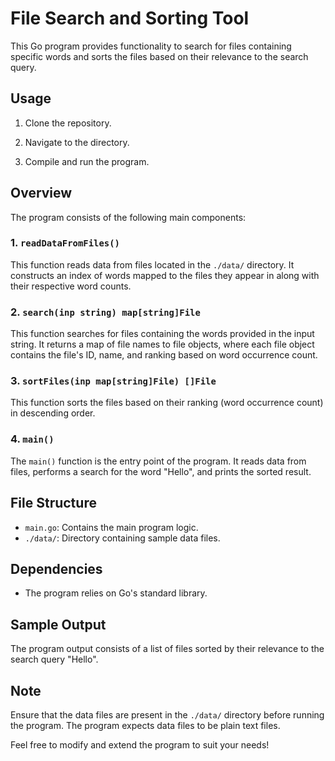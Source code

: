 # File Search and Sorting Tool

This Go program provides functionality to search for files containing specific words and sorts the files based on their relevance to the search query.

## Usage

1. Clone the repository.

2. Navigate to the directory.

3. Compile and run the program.

## Overview

The program consists of the following main components:

### 1. `readDataFromFiles()`

This function reads data from files located in the `./data/` directory. It constructs an index of words mapped to the files they appear in along with their respective word counts.

### 2. `search(inp string) map[string]File`

This function searches for files containing the words provided in the input string. It returns a map of file names to file objects, where each file object contains the file's ID, name, and ranking based on word occurrence count.

### 3. `sortFiles(inp map[string]File) []File`

This function sorts the files based on their ranking (word occurrence count) in descending order.

### 4. `main()`

The `main()` function is the entry point of the program. It reads data from files, performs a search for the word "Hello", and prints the sorted result.

## File Structure

- `main.go`: Contains the main program logic.
- `./data/`: Directory containing sample data files.

## Dependencies

- The program relies on Go's standard library.

## Sample Output

The program output consists of a list of files sorted by their relevance to the search query "Hello".

## Note

Ensure that the data files are present in the `./data/` directory before running the program. The program expects data files to be plain text files.

Feel free to modify and extend the program to suit your needs!